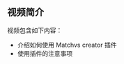 ## 视频简介

视频包含如下内容：

- 介绍如何使用 Matchvs creator 插件
- 使用插件的注意事项
    


<div style="text-align: center">

<iframe style="width: 800px;height: 600px;" src="//[player.bilibili.com/player.html?aid=26746281&cid=46027471&page=1](qq://txfile/#)" scrolling="no" border="0" frameborder="no" framespacing="0" allowfullscreen="true"> </iframe>

</div>

